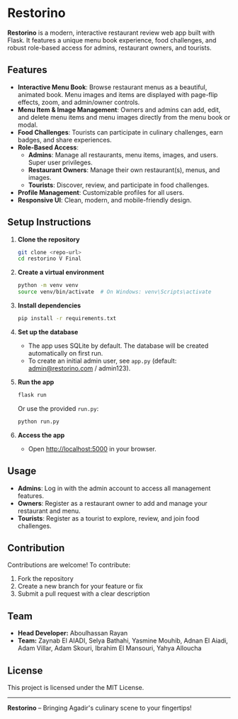 # Restorino

**Restorino** is a modern, interactive restaurant review web app built with Flask. It features a unique menu book experience, food challenges, and robust role-based access for admins, restaurant owners, and tourists.

## Features

- **Interactive Menu Book**: Browse restaurant menus as a beautiful, animated book. Menu images and items are displayed with page-flip effects, zoom, and admin/owner controls.
- **Menu Item & Image Management**: Owners and admins can add, edit, and delete menu items and menu images directly from the menu book or modal.
- **Food Challenges**: Tourists can participate in culinary challenges, earn badges, and share experiences.
- **Role-Based Access**:
  - **Admins**: Manage all restaurants, menu items, images, and users. Super user privileges.
  - **Restaurant Owners**: Manage their own restaurant(s), menus, and images.
  - **Tourists**: Discover, review, and participate in food challenges.
- **Profile Management**: Customizable profiles for all users.
- **Responsive UI**: Clean, modern, and mobile-friendly design.

## Setup Instructions

1. **Clone the repository**
   ```bash
   git clone <repo-url>
   cd restorino V Final
   ```

2. **Create a virtual environment**
   ```bash
   python -m venv venv
   source venv/bin/activate  # On Windows: venv\Scripts\activate
   ```

3. **Install dependencies**
   ```bash
   pip install -r requirements.txt
   ```

4. **Set up the database**
   - The app uses SQLite by default. The database will be created automatically on first run.
   - To create an initial admin user, see `app.py` (default: admin@restorino.com / admin123).

5. **Run the app**
   ```bash
   flask run
   ```
   Or use the provided `run.py`:
   ```bash
   python run.py
   ```

6. **Access the app**
   - Open [http://localhost:5000](http://localhost:5000) in your browser.

## Usage

- **Admins**: Log in with the admin account to access all management features.
- **Owners**: Register as a restaurant owner to add and manage your restaurant and menu.
- **Tourists**: Register as a tourist to explore, review, and join food challenges.

## Contribution

Contributions are welcome! To contribute:
1. Fork the repository
2. Create a new branch for your feature or fix
3. Submit a pull request with a clear description

## Team

- **Head Developer:** Aboulhassan Rayan
- **Team:** Zaynab El AIADI, Selya Bathahi, Yasmine Mouhib, Adnan El Aiadi, Adam Villar, Adam Skouri, Ibrahim El Mansouri, Yahya Alloucha

## License

This project is licensed under the MIT License.

---

**Restorino** – Bringing Agadir's culinary scene to your fingertips!
